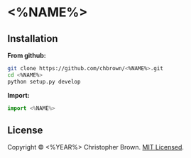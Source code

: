 # <%NAME%>

## Installation

**From github:**

```sh
git clone https://github.com/chbrown/<%NAME%>.git
cd <%NAME%>
python setup.py develop
```

**Import:**

```js
import <%NAME%>
```


## License

Copyright © <%YEAR%> Christopher Brown. [MIT Licensed](LICENSE).
